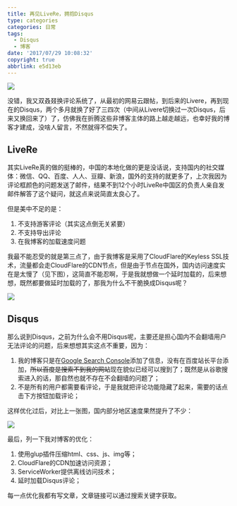 ```yaml
---
title: 再见LiveRe，拥抱Disqus
type: categories
categories: 日常
tags:
  - Disqus
  - 博客
date: '2017/07/29 10:08:32'
copyright: true
abbrlink: e5d13eb
---
```


![](https://ws1.sinaimg.cn/large/ba22af52gy1fi35u8pm3xj20sg0ayaa4.jpg)

没错，我又双叒叕换评论系统了，从最初的网易云跟帖，到后来的Livere，再到现在的Disqus，两个多月就换了好了三四次（中间从Livere切换过一次Disqus，后来又换回来了）了，仿佛我在折腾这些非博客主体的路上越走越远，也幸好我的博客才建成，没啥人留言，不然就得不偿失了。

<!-- more -->

## LiveRe

其实LiveRe真的做的挺棒的，中国的本地化做的更是没话说，支持国内的社交媒体：微信、QQ、百度、人人、豆瓣、新浪，国外的支持的就更多了，上次我因为评论框颜色的问题发送了邮件，结果不到12个小时LiveRe中国区的负责人亲自发邮件解答了这个疑问，就这点来说简直太良心了。

但是美中不足的是：

1. 不支持游客评论（其实这点倒无关紧要）
2. 不支持导出评论
3. 在我博客的加载速度问题

我最不能忍受的就是第三点了，由于我博客是采用了CloudFlare的Keyless SSL技术，流量都会走CloudFlare的CDN节点，但是由于节点在国外，国内访问速度实在是太慢了（见下图），这简直不能忍啊，于是我就想做一个延时加载的，后来想想，既然都要做延时加载的了，那我为什么不干脆换成Disqus呢？

![](https://ws1.sinaimg.cn/large/ba22af52gy1fi0kzhd1o9j20xc0dzabx.jpg)

## Disqus

那么说到Disqus，之前为什么会不用Disqus呢，主要还是担心国内不会翻墙用户无法评论的问题，后来想想其实这点不重要，因为：

1. 我的博客只是在[Google Search Console](https://www.google.com/webmasters/tools/home#utm_source=zh-CN-wmxmsg&utm_medium=wmxmsg&utm_campaign=bm&authuser=0)添加了信息，没有在百度站长平台添加，~~所以百度是搜索不到我的网站~~现在貌似已经可以搜到了；既然是从谷歌搜索进入的话，那自然也就不存在不会翻墙的问题了；
2. 不是所有的用户都需要看评论，于是我就把评论功能隐藏了起来，需要的话点击下方按钮加载评论；

这样优化过后，对比上一张图，国内部分地区速度果然提升了不少：

![](https://ws1.sinaimg.cn/large/ba22af52gy1fi0lhcyoyvj20xc0dx760.jpg)

最后，列一下我对博客的优化：

1. 使用glup插件压缩html、css、js、img等；
2. CloudFlare的CDN加速访问资源；
3. ServiceWorker提供离线访问技术；
4. 延时加载Disqus评论；

每一点优化我都有写文章，文章链接可以通过搜索关键字获取。